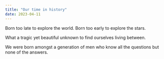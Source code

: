 ```yaml
---
title: "Our time in history"
date: 2023-04-11
---
```


Born too late to explore the world. Born too early to explore the stars.

What a tragic yet beautiful unknown to find ourselves living between.

We were born amongst a generation of men who know all the questions but none of the answers.


